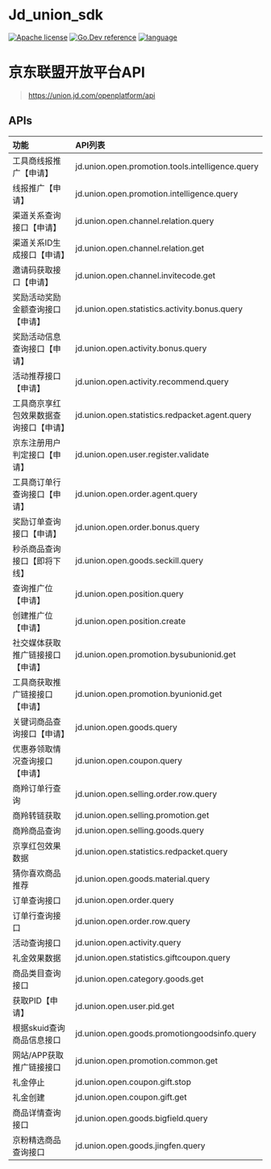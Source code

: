 # Jd_union_sdk

[![Apache license](https://img.shields.io/badge/license-Apache--2.0-blue)](https://opensource.org/licenses/Apache-2.0)
[![Go.Dev reference](https://img.shields.io/badge/go.dev-reference-blue?logo=go&logoColor=white)]()
[![language](https://img.shields.io/badge/language-golang-blue)]()

# 京东联盟开放平台API

> https://union.jd.com/openplatform/api

## APIs

| 功能 | API列表 |
| :--- | :--- |
|工具商线报推广【申请】| jd.union.open.promotion.tools.intelligence.query|
|线报推广【申请】| jd.union.open.promotion.intelligence.query|
|渠道关系查询接口【申请】| jd.union.open.channel.relation.query|
|渠道关系ID生成接口【申请】| jd.union.open.channel.relation.get|
|邀请码获取接口【申请】 | jd.union.open.channel.invitecode.get|
|奖励活动奖励金额查询接口【申请】 | jd.union.open.statistics.activity.bonus.query|
|奖励活动信息查询接口【申请】| jd.union.open.activity.bonus.query|
|活动推荐接口【申请】| jd.union.open.activity.recommend.query|
|工具商京享红包效果数据查询接口【申请】 | jd.union.open.statistics.redpacket.agent.query|
|京东注册用户判定接口【申请】 |jd.union.open.user.register.validate |
|工具商订单行查询接口【申请】 | jd.union.open.order.agent.query |
|奖励订单查询接口【申请】 |jd.union.open.order.bonus.query |
|秒杀商品查询接口【即将下线】 | jd.union.open.goods.seckill.query |
|查询推广位【申请】 |jd.union.open.position.query |
|创建推广位【申请】 | jd.union.open.position.create |
|社交媒体获取推广链接接口【申请】 |jd.union.open.promotion.bysubunionid.get |
|工具商获取推广链接接口【申请】 | jd.union.open.promotion.byunionid.get|
|关键词商品查询接口【申请】 |jd.union.open.goods.query |
|优惠券领取情况查询接口【申请】 | jd.union.open.coupon.query |
|商羚订单行查询 | jd.union.open.selling.order.row.query|
|商羚转链获取 | jd.union.open.selling.promotion.get |
|商羚商品查询 | jd.union.open.selling.goods.query |
|京享红包效果数据 |jd.union.open.statistics.redpacket.query|
|猜你喜欢商品推荐 | jd.union.open.goods.material.query |
|订单查询接口 |jd.union.open.order.query |
|订单行查询接口 | jd.union.open.order.row.query|
|活动查询接口 | jd.union.open.activity.query |
|礼金效果数据 |jd.union.open.statistics.giftcoupon.query|
|商品类目查询接口 | jd.union.open.category.goods.get |
|获取PID【申请】 |jd.union.open.user.pid.get|
|根据skuid查询商品信息接口 | jd.union.open.goods.promotiongoodsinfo.query|
|网站/APP获取推广链接接口 |jd.union.open.promotion.common.get|
|礼金停止 | jd.union.open.coupon.gift.stop|
|礼金创建 | jd.union.open.coupon.gift.get|
|商品详情查询接口 |jd.union.open.goods.bigfield.query|
|京粉精选商品查询接口 | jd.union.open.goods.jingfen.query|
